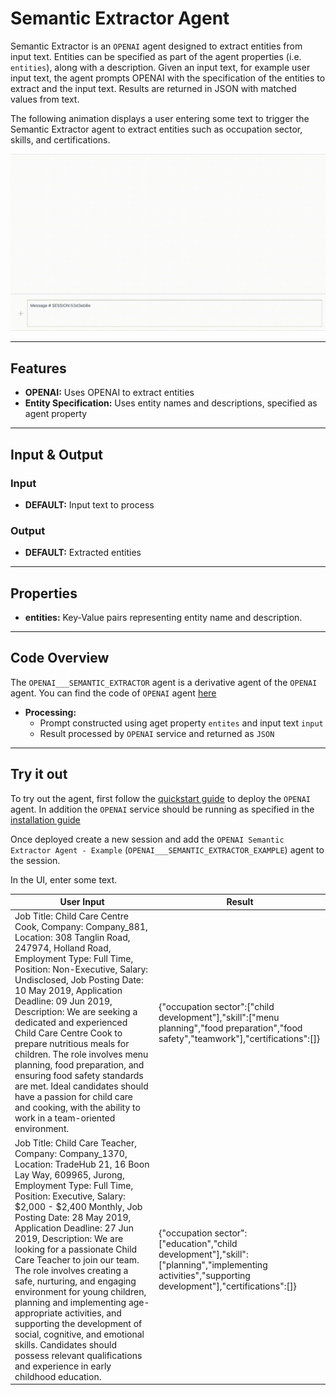 # Semantic Extractor Agent 

Semantic Extractor is an `OPENAI` agent designed to extract entities from input text. Entities can be specified as part of the agent properties (i.e. `entities`), along with a description. Given an input text, for example user input text, the agent prompts OPENAI with the specification of the entities to extract and the input text. Results are returned in JSON with matched values from text.



The following animation displays a user entering some text to trigger the Semantic Extractor agent to extract entities such as occupation sector, skills, and certifications.

![Demo of Semantic Extractor agent](/docs/images/semantic_extractor.gif)

---

## Features

- **OPENAI:** Uses OPENAI to extract entities
- **Entity Specification:** Uses entity names and descriptions, specified as agent property
  
---

## Input & Output

### Input

- **DEFAULT:** Input text to process

### Output

- **DEFAULT:** Extracted entities 

---

## Properties

- **entities:** Key-Value pairs representing entity name and description.

---

## Code Overview


The `OPENAI___SEMANTIC_EXTRACTOR` agent is a derivative agent of the `OPENAI` agent. You can find the code of `OPENAI` agent [here](https://github.com/megagonlabs/blue/blob/v0.9/lib/blue/agents/openai.py)

- **Processing:**
  - Prompt constructed using aget property `entites` and input text `input`
  - Result processed by `OPENAI` service and returned as `JSON`

---

## Try it out

To try out the agent, first follow the [quickstart guide](https://github.com/megagonlabs/blue/blob/v0.9/QUICK-START.md) to deploy the `OPENAI` agent. In addition the `OPENAI` service should be running as specified in the [installation guide](https://github.com/megagonlabs/blue/blob/v0.9/LOCAL-INSTALLATION.md#start-services)

Once deployed create a new session and add the `OPENAI Semantic Extractor Agent - Example` (`OPENAI___SEMANTIC_EXTRACTOR_EXAMPLE`) agent to the session. 

In the UI, enter some text.

| **User Input** | **Result** |
|--------------------------------|---------|
| Job Title: Child Care Centre Cook, Company: Company_881, Location: 308 Tanglin Road, 247974, Holland Road, Employment Type: Full Time, Position: Non-Executive, Salary: Undisclosed, Job Posting Date: 10 May 2019, Application Deadline: 09 Jun 2019, Description: We are seeking a dedicated and experienced Child Care Centre Cook to prepare nutritious meals for children. The role involves menu planning, food preparation, and ensuring food safety standards are met. Ideal candidates should have a passion for child care and cooking, with the ability to work in a team-oriented environment. | {"occupation sector":["child development"],"skill":["menu planning","food preparation","food safety","teamwork"],"certifications":[]} |
| Job Title: Child Care Teacher, Company: Company_1370, Location: TradeHub 21, 16 Boon Lay Way, 609965, Jurong, Employment Type: Full Time, Position: Executive, Salary: $2,000 - $2,400 Monthly, Job Posting Date: 28 May 2019, Application Deadline: 27 Jun 2019, Description: We are looking for a passionate Child Care Teacher to join our team. The role involves creating a safe, nurturing, and engaging environment for young children, planning and implementing age-appropriate activities, and supporting the development of social, cognitive, and emotional skills. Candidates should possess relevant qualifications and experience in early childhood education. | {"occupation sector":["education","child development"],"skill":["planning","implementing activities","supporting development"],"certifications":[]} |

